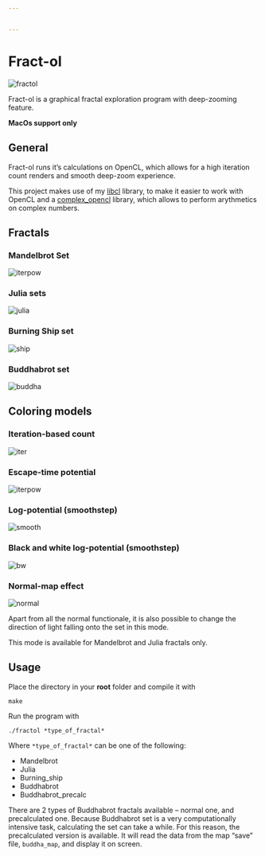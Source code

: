 ```yaml
---


---
```


<h1 id="fract-ol">Fract-ol</h1>
<p><img src="https://github.com/DippyArtu/Fract-ol/blob/master/pics/fractol-01.jpg" alt="fractol"></p>
<p>Fract-ol is a graphical fractal exploration program with deep-zooming feature.</p>
<p><strong>MacOs support only</strong></p>
<h2 id="general">General</h2>
<p>Fract-ol runs it’s calculations on OpenCL, which allows for a high iteration count renders and smooth deep-zoom experience.</p>
<p>This project makes use of my <a href="https://github.com/DippyArtu/libcl">libcl</a> library, to make it easier to work with OpenCL and a <a href="https://github.com/DippyArtu/complex_opencl">complex_opencl</a> library, which allows to perform arythmetics on complex numbers.</p>
<h2 id="fractals">Fractals</h2>
<h3 id="mandelbrot-set">Mandelbrot Set</h3>
<p><img src="https://github.com/DippyArtu/Fract-ol/blob/master/pics/iterpow.png" alt="iterpow"></p>
<h3 id="julia-sets">Julia sets</h3>
<p><img src="https://github.com/DippyArtu/Fract-ol/blob/master/pics/julia.jpg" alt="julia"></p>
<h3 id="burning-ship-set">Burning Ship set</h3>
<p><img src="https://github.com/DippyArtu/Fract-ol/blob/master/pics/ship.jpg" alt="ship"></p>
<h3 id="buddhabrot-set">Buddhabrot set</h3>
<p><img src="https://github.com/DippyArtu/Fract-ol/blob/master/pics/buddha2.png" alt="buddha"></p>
<h2 id="coloring-models">Coloring models</h2>
<h3 id="iteration-based-count">Iteration-based count</h3>
<p><img src="https://github.com/DippyArtu/Fract-ol/blob/master/pics/iter.png" alt="iter"></p>
<h3 id="escape-time-potential">Escape-time potential</h3>
<p><img src="https://github.com/DippyArtu/Fract-ol/blob/master/pics/iterpow.png" alt="iterpow"></p>
<h3 id="log-potential-smoothstep">Log-potential (smoothstep)</h3>
<p><img src="https://github.com/DippyArtu/Fract-ol/blob/master/pics/smooth.png" alt="smooth"></p>
<h3 id="black-and-white-log-potential-smoothstep">Black and white log-potential (smoothstep)</h3>
<p><img src="https://github.com/DippyArtu/Fract-ol/blob/master/pics/bw.png" alt="bw"></p>
<h3 id="normal-map-effect">Normal-map effect</h3>
<p><img src="https://github.com/DippyArtu/Fract-ol/blob/master/pics/normal.png" alt="normal"></p>
<p>Apart from all the normal functionale, it is also possible to change the direction of light falling onto the set in this mode.</p>
<p>This mode is available for Mandelbrot and Julia fractals only.</p>
<h2 id="usage">Usage</h2>
<p>Place the directory in your <strong>root</strong> folder and compile it with</p>
<pre><code>make
</code></pre>
<p>Run the program with</p>
<pre><code>./fractol *type_of_fractal*
</code></pre>
<p>Where <code>*type_of_fractal*</code> can be one of the following:</p>
<ul>
<li>Mandelbrot</li>
<li>Julia</li>
<li>Burning_ship</li>
<li>Buddhabrot</li>
<li>Buddhabrot_precalc</li>
</ul>
<p>There are 2 types of Buddhabrot fractals available – normal one, and precalculated one. Because Buddhabrot set is a very computationally intensive task, calculating the set can take a while. For this reason, the precalculated version is available. It will read the data from the map “save” file, <code>buddha_map</code>, and display it on screen.</p>

